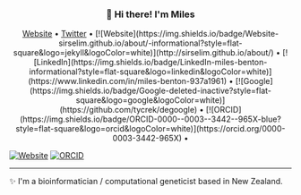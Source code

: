 <h3 align="center">👋 Hi there! I'm Miles</h3>
<p align="center">
  <a href="http://sirselim.github.io/about/">Website</a> •
  <a href="https://twitter.com/miles_benton">Twitter</a> •
  [![Website](https://img.shields.io/badge/Website-sirselim.github.io/about/-informational?style=flat-square&logo=jekyll&logoColor=white)](http://sirselim.github.io/about/) •
  [![LinkedIn](https://img.shields.io/badge/LinkedIn-miles-benton-informational?style=flat-square&logo=linkedin&logoColor=white)](https://www.linkedin.com/in/miles-benton-937a1961) •
  [![Google](https://img.shields.io/badge/Google-deleted-inactive?style=flat-square&logo=google&logoColor=white)](https://github.com/tycrek/degoogle) •
  [![ORCID](https://img.shields.io/badge/ORCID-0000--0003--3442--965X-blue?style=flat-square&logo=orcid&logoColor=white)](https://orcid.org/0000-0003-3442-965X) •
</p>

[![Website](https://img.shields.io/badge/Website-sirselim.github.io/about/-informational?style=flat-square&logo=jekyll&logoColor=white)](http://sirselim.github.io/about/)
[![ORCID](https://img.shields.io/badge/ORCID-0000--0001--6615--8677-blue?style=flat-square&logo=orcid&logoColor=white)](https://orcid.org/0000-0001-6615-8677)

---
✨ I'm a bioinformatician / computational geneticist based in New Zealand.

<!--
**sirselim/sirselim** is a ✨ _special_ ✨ repository because its `README.md` (this file) appears on your GitHub profile.

Here are some ideas to get you started:

- 🔭 I’m currently working on ...
- 🌱 I’m currently learning ...
- 👯 I’m looking to collaborate on ...
- 🤔 I’m looking for help with ...
- 💬 Ask me about ...
- 📫 How to reach me: ...
- 😄 Pronouns: ...
- ⚡ Fun fact: ...
-->
